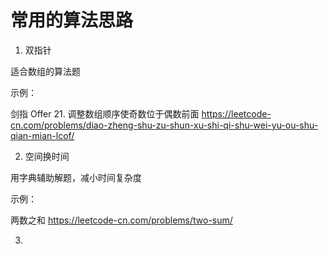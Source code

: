 # 常用的算法思路

1. 双指针

适合数组的算法题

示例：

剑指 Offer 21. 调整数组顺序使奇数位于偶数前面
https://leetcode-cn.com/problems/diao-zheng-shu-zu-shun-xu-shi-qi-shu-wei-yu-ou-shu-qian-mian-lcof/


2. 空间换时间

用字典辅助解题，减小时间复杂度

示例：

两数之和
https://leetcode-cn.com/problems/two-sum/

3. 